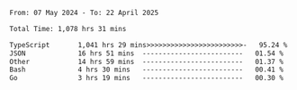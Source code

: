 
<!--START_SECTION:waka-->

```txt
From: 07 May 2024 - To: 22 April 2025

Total Time: 1,078 hrs 31 mins

TypeScript       1,041 hrs 29 mins>>>>>>>>>>>>>>>>>>>>>>>>-   95.24 %
JSON             16 hrs 51 mins  -------------------------   01.54 %
Other            14 hrs 59 mins  -------------------------   01.37 %
Bash             4 hrs 30 mins   -------------------------   00.41 %
Go               3 hrs 19 mins   -------------------------   00.30 %
```

<!--END_SECTION:waka-->

<!--

### Hi there 👋
**Iam-cesar/Iam-cesar** is a ✨ _special_ ✨ repository because its `README.md` (this file) appears on your GitHub profile.

Here are some ideas to get you started:

- 🔭 I’m currently working on ...
- 🌱 I’m currently learning ...
- 👯 I’m looking to collaborate on ...
- 🤔 I’m looking for help with ...
- 💬 Ask me about ...
- 📫 How to reach me: ...
- 😄 Pronouns: ...
- ⚡ Fun fact: ...
-->
